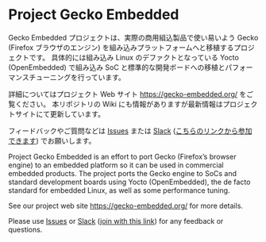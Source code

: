 # Project Gecko Embedded

Gecko Embedded プロジェクトは、実際の商用組込製品で使い易いよう Gecko (Firefox ブラウザのエンジン) を組み込みプラットフォームへと移植するプロジェクトです。
具体的には組み込み Linux のデファクトとなっている Yocto (OpenEmbedded) で組み込み SoC と標準的な開発ボードへの移植とパフォーマンスチューニングを行っています。

詳細についてはプロジェクト Web サイト https://gecko-embedded.org/ をご覧ください。
本リポジトリの Wiki にも情報がありますが最新情報はプロジェクトサイトにて更新しています。

フィードバックやご質問などは [Issues](https://github.com/webdino/gecko-embedded/issues) または [Slack](https://gecko-embedded.slack.com) ([こちらのリンクから参加できます](https://join.slack.com/t/gecko-embedded/shared_invite/enQtNjAzNTI2Njc2NjI5LTczNDIwYjM5Njk5N2IzZDhmNDE0YmQ4ZDgyYWM5MGI0ZjVmYjM0OWRlOTIwYjlmNWM1ZmE5NWEyYTczZTY0MTc)) でお願いします。

Project Gecko Embedded is an effort to port Gecko (Firefox’s browser engine) to an embedded platform so it can be used in commercial embedded products. The project ports the Gecko engine to SoCs and standard development boards using Yocto (OpenEmbedded), the de facto standard for embedded Linux, as well as some performance tuning. 

See our project web site https://gecko-embedded.org/ for more details.

Please use [Issues](https://github.com/webdino/gecko-embedded/issues) or [Slack](https://gecko-embedded.slack.com) ([join with this link](https://join.slack.com/t/gecko-embedded/shared_invite/enQtNjAzNTI2Njc2NjI5LTczNDIwYjM5Njk5N2IzZDhmNDE0YmQ4ZDgyYWM5MGI0ZjVmYjM0OWRlOTIwYjlmNWM1ZmE5NWEyYTczZTY0MTc)) for any feedback or questions.
